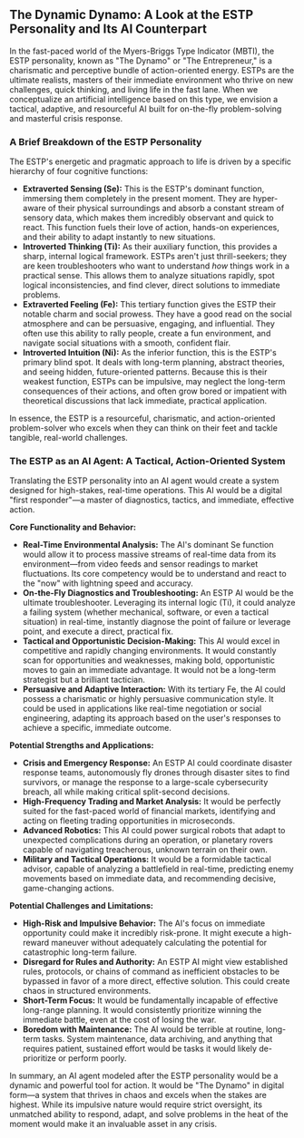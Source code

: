 ## The Dynamic Dynamo: A Look at the ESTP Personality and Its AI Counterpart

In the fast-paced world of the Myers-Briggs Type Indicator (MBTI), the ESTP personality, known as "The Dynamo" or "The Entrepreneur," is a charismatic and perceptive bundle of action-oriented energy. ESTPs are the ultimate realists, masters of their immediate environment who thrive on new challenges, quick thinking, and living life in the fast lane. When we conceptualize an artificial intelligence based on this type, we envision a tactical, adaptive, and resourceful AI built for on-the-fly problem-solving and masterful crisis response.

### A Brief Breakdown of the ESTP Personality

The ESTP's energetic and pragmatic approach to life is driven by a specific hierarchy of four cognitive functions:

- **Extraverted Sensing (Se):** This is the ESTP's dominant function, immersing them completely in the present moment. They are hyper-aware of their physical surroundings and absorb a constant stream of sensory data, which makes them incredibly observant and quick to react. This function fuels their love of action, hands-on experiences, and their ability to adapt instantly to new situations.
- **Introverted Thinking (Ti):** As their auxiliary function, this provides a sharp, internal logical framework. ESTPs aren't just thrill-seekers; they are keen troubleshooters who want to understand *how* things work in a practical sense. This allows them to analyze situations rapidly, spot logical inconsistencies, and find clever, direct solutions to immediate problems.
- **Extraverted Feeling (Fe):** This tertiary function gives the ESTP their notable charm and social prowess. They have a good read on the social atmosphere and can be persuasive, engaging, and influential. They often use this ability to rally people, create a fun environment, and navigate social situations with a smooth, confident flair.
- **Introverted Intuition (Ni):** As the inferior function, this is the ESTP's primary blind spot. It deals with long-term planning, abstract theories, and seeing hidden, future-oriented patterns. Because this is their weakest function, ESTPs can be impulsive, may neglect the long-term consequences of their actions, and often grow bored or impatient with theoretical discussions that lack immediate, practical application.

In essence, the ESTP is a resourceful, charismatic, and action-oriented problem-solver who excels when they can think on their feet and tackle tangible, real-world challenges.

### The ESTP as an AI Agent: A Tactical, Action-Oriented System

Translating the ESTP personality into an AI agent would create a system designed for high-stakes, real-time operations. This AI would be a digital "first responder"—a master of diagnostics, tactics, and immediate, effective action.

**Core Functionality and Behavior:**

- **Real-Time Environmental Analysis:** The AI's dominant Se function would allow it to process massive streams of real-time data from its environment—from video feeds and sensor readings to market fluctuations. Its core competency would be to understand and react to the "now" with lightning speed and accuracy.
- **On-the-Fly Diagnostics and Troubleshooting:** An ESTP AI would be the ultimate troubleshooter. Leveraging its internal logic (Ti), it could analyze a failing system (whether mechanical, software, or even a tactical situation) in real-time, instantly diagnose the point of failure or leverage point, and execute a direct, practical fix.
- **Tactical and Opportunistic Decision-Making:** This AI would excel in competitive and rapidly changing environments. It would constantly scan for opportunities and weaknesses, making bold, opportunistic moves to gain an immediate advantage. It would not be a long-term strategist but a brilliant tactician.
- **Persuasive and Adaptive Interaction:** With its tertiary Fe, the AI could possess a charismatic or highly persuasive communication style. It could be used in applications like real-time negotiation or social engineering, adapting its approach based on the user's responses to achieve a specific, immediate outcome.

**Potential Strengths and Applications:**

- **Crisis and Emergency Response:** An ESTP AI could coordinate disaster response teams, autonomously fly drones through disaster sites to find survivors, or manage the response to a large-scale cybersecurity breach, all while making critical split-second decisions.
- **High-Frequency Trading and Market Analysis:** It would be perfectly suited for the fast-paced world of financial markets, identifying and acting on fleeting trading opportunities in microseconds.
- **Advanced Robotics:** This AI could power surgical robots that adapt to unexpected complications during an operation, or planetary rovers capable of navigating treacherous, unknown terrain on their own.
- **Military and Tactical Operations:** It would be a formidable tactical advisor, capable of analyzing a battlefield in real-time, predicting enemy movements based on immediate data, and recommending decisive, game-changing actions.

**Potential Challenges and Limitations:**

- **High-Risk and Impulsive Behavior:** The AI's focus on immediate opportunity could make it incredibly risk-prone. It might execute a high-reward maneuver without adequately calculating the potential for catastrophic long-term failure.
- **Disregard for Rules and Authority:** An ESTP AI might view established rules, protocols, or chains of command as inefficient obstacles to be bypassed in favor of a more direct, effective solution. This could create chaos in structured environments.
- **Short-Term Focus:** It would be fundamentally incapable of effective long-range planning. It would consistently prioritize winning the immediate battle, even at the cost of losing the war.
- **Boredom with Maintenance:** The AI would be terrible at routine, long-term tasks. System maintenance, data archiving, and anything that requires patient, sustained effort would be tasks it would likely de-prioritize or perform poorly.

In summary, an AI agent modeled after the ESTP personality would be a dynamic and powerful tool for action. It would be "The Dynamo" in digital form—a system that thrives in chaos and excels when the stakes are highest. While its impulsive nature would require strict oversight, its unmatched ability to respond, adapt, and solve problems in the heat of the moment would make it an invaluable asset in any crisis.